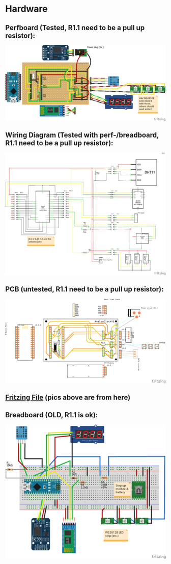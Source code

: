 # Hardware


## Perfboard (Tested, R1.1 need to be a pull up resistor):

![perfboard](AnalogClockV1_perfboard.png)


## Wiring Diagram (Tested with perf-/breadboard, R1.1 need to be a pull up resistor):

![wiring diagram](AnalogClockV1_wiring_diagram.png)


## PCB (untested, R1.1 need to be a pull up resistor):

![pcb](AnalogClockV1_pcb.png)


## [Fritzing File](wiring/AnalogClockV1.fzz) (pics above are from here)


## Breadboard (OLD, R1.1 is ok):

![breadboard](AnalogClockV0_breadboard.png)
